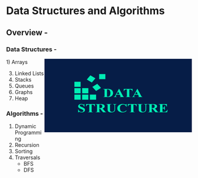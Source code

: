 # Data Structures and Algorithms 

## Overview - 

### Data Structures - 

<img align="right" width="400" height="200" src="https://github.com/vanshsehgal08/Data-Structures-Algorithms/blob/main/data-structure.jpg">
1) Arrays

3) Linked Lists
4) Stacks
5) Queues
6) Graphs
7) Heap


### Algorithms - 
1) Dynamic Programming
2) Recursion
3) Sorting
4) Traversals
      - BFS
      - DFS
